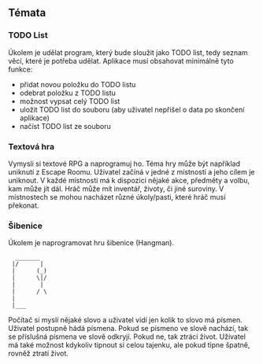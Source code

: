 ## Témata


### TODO List

Úkolem je udělat program, který bude sloužit jako TODO list, tedy seznam věcí, které je potřeba udělat.
Aplikace musí obsahovat minimálně tyto funkce:
- přidat novou položku do TODO listu
- odebrat položku z TODO listu
- možnost vypsat celý TODO list
- uložit TODO list do souboru (aby uživatel nepřišel o data po skončení aplikace)
- načíst TODO list ze souboru


### Textová hra

Vymysli si textové RPG a naprogramuj ho. Téma hry může být například uniknutí z Escape Roomu. Uživatel začíná v jedné z místností a jeho cílem je uniknout.
V každé místnosti má k dispozici nějaké akce, předměty a volbu, kam může jít dál. Hráč může mít inventář, životy, či jiné suroviny.
V místnostech se mohou nacházet různé úkoly/pasti, které hráč musí překonat.


### Šibenice

Úkolem je naprogramovat hru šibenice (Hangman).

      _______
     |/      |
     |      (_)
     |      \|/
     |       |
     |      / \
     |
     |___

Počítač si myslí nějaké slovo a uživatel vidí jen kolik to slovo má písmen. Uživatel postupně hádá písmena. Pokud se písmeno ve slově nachází,
tak se příslušná písmena ve slově odkryjí. Pokud ne, tak ztrácí život. Uživatel má také možnost kdykoliv tipnout si celou tajenku, ale pokud tipne špatně, rovněž ztratí život.

